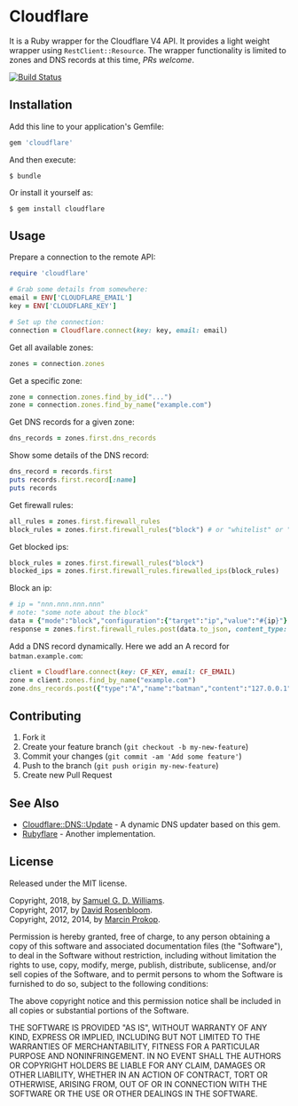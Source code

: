 # Cloudflare

It is a Ruby wrapper for the Cloudflare V4 API. It provides a light weight wrapper using `RestClient::Resource`. The wrapper functionality is limited to zones and DNS records at this time, *PRs welcome*.

[![Build Status](https://secure.travis-ci.org/ioquatix/cloudflare.svg)](http://travis-ci.org/ioquatix/cloudflare)

## Installation

Add this line to your application's Gemfile:

```ruby
gem 'cloudflare'
```

And then execute:

```
$ bundle
```

Or install it yourself as:

```
$ gem install cloudflare
```

## Usage

Prepare a connection to the remote API:

```ruby
require 'cloudflare'

# Grab some details from somewhere:
email = ENV['CLOUDFLARE_EMAIL']
key = ENV['CLOUDFLARE_KEY']

# Set up the connection:
connection = Cloudflare.connect(key: key, email: email)
```

Get all available zones:

```ruby
zones = connection.zones
```

Get a specific zone:

```ruby
zone = connection.zones.find_by_id("...")
zone = connection.zones.find_by_name("example.com")
```

Get DNS records for a given zone:

```ruby
dns_records = zones.first.dns_records
```

Show some details of the DNS record:

```ruby
dns_record = records.first
puts records.first.record[:name]
puts records
```

Get firewall rules:

```ruby
all_rules = zones.first.firewall_rules
block_rules = zones.first.firewall_rules("block") # or "whitelist" or "challenge"
```

Get blocked ips:

```ruby
block_rules = zones.first.firewall_rules("block") 
blocked_ips = zones.first.firewall_rules.firewalled_ips(block_rules)
```

Block an ip:

```ruby
# ip = "nnn.nnn.nnn.nnn"
# note: "some note about the block"
data = {"mode":"block","configuration":{"target":"ip","value":"#{ip}"},"notes":"#{note} #{Time.now.strftime("%m/%d/%y")} "}
response = zones.first.firewall_rules.post(data.to_json, content_type: 'application/json')
```

Add a DNS record dynamically. Here we add an A record for `batman.example.com`:

```ruby
client = Cloudflare.connect(key: CF_KEY, email: CF_EMAIL)
zone = client.zones.find_by_name("example.com")
zone.dns_records.post({"type":"A","name":"batman","content":"127.0.0.1","proxied":false}.to_json, :content_type => "application/json")
```

## Contributing

1. Fork it
2. Create your feature branch (`git checkout -b my-new-feature`)
3. Commit your changes (`git commit -am 'Add some feature'`)
4. Push to the branch (`git push origin my-new-feature`)
5. Create new Pull Request

## See Also

- [Cloudflare::DNS::Update](https://github.com/ioquatix/cloudflare-dns-update) - A dynamic DNS updater based on this gem.
- [Rubyflare](https://github.com/trev/rubyflare) - Another implementation.

## License

Released under the MIT license.

Copyright, 2018, by [Samuel G. D. Williams](http://www.codeotaku.com/samuel-williams).  
Copyright, 2017, by [David Rosenbloom](http://artifactory.com).  
Copyright, 2012, 2014, by [Marcin Prokop](https://github.com/b4k3r).  

Permission is hereby granted, free of charge, to any person obtaining a copy
of this software and associated documentation files (the "Software"), to deal
in the Software without restriction, including without limitation the rights
to use, copy, modify, merge, publish, distribute, sublicense, and/or sell
copies of the Software, and to permit persons to whom the Software is
furnished to do so, subject to the following conditions:

The above copyright notice and this permission notice shall be included in
all copies or substantial portions of the Software.

THE SOFTWARE IS PROVIDED "AS IS", WITHOUT WARRANTY OF ANY KIND, EXPRESS OR
IMPLIED, INCLUDING BUT NOT LIMITED TO THE WARRANTIES OF MERCHANTABILITY,
FITNESS FOR A PARTICULAR PURPOSE AND NONINFRINGEMENT. IN NO EVENT SHALL THE
AUTHORS OR COPYRIGHT HOLDERS BE LIABLE FOR ANY CLAIM, DAMAGES OR OTHER
LIABILITY, WHETHER IN AN ACTION OF CONTRACT, TORT OR OTHERWISE, ARISING FROM,
OUT OF OR IN CONNECTION WITH THE SOFTWARE OR THE USE OR OTHER DEALINGS IN
THE SOFTWARE.



